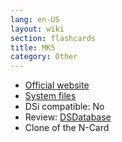 ```yaml
---
lang: en-US
layout: wiki
section: flashcards
title: MK5
category: Other
---
```


- [Official website](http://www.neoflash.com)
- [System files](https://github.com/DS-Homebrew/Flashcard-Firmware-Archive/blob/master/%5B3889%5Dxmenu_2.56.zip?raw=true)
- DSi compatible: No
- Review: [DSDatabase](http://dsdatabase.org/mk5giga.html)
- Clone of the N-Card
